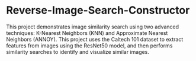 # Reverse-Image-Search-Constructor
This project demonstrates image similarity search using two advanced techniques: K-Nearest Neighbors (KNN) and Approximate Nearest Neighbors (ANNOY). This project uses the Caltech 101 dataset to extract features from images using the ResNet50 model, and then performs similarity searches to identify and visualize similar images.
